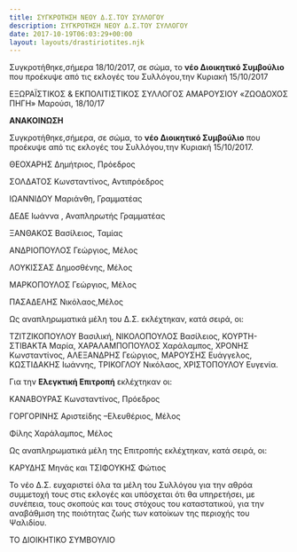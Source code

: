 ```yaml
---
title: ΣΥΓΚΡΟΤΗΣΗ ΝΕΟΥ Δ.Σ.ΤΟΥ ΣΥΛΛΟΓΟΥ
description: ΣΥΓΚΡΟΤΗΣΗ ΝΕΟΥ Δ.Σ.ΤΟΥ ΣΥΛΛΟΓΟΥ
date: 2017-10-19T06:03:29+00:00
layout: layouts/drastiriotites.njk
---
```

Συγκροτήθηκε,σήμερα 18/10/2017, σε σώμα, το **νέο Διοικητικό Συμβούλιο** που προέκυψε από τις εκλογές του Συλλόγου,την Κυριακή 15/10/2017
<!-- excerpt -->
ΕΞΩΡΑΪΣΤΙΚΟΣ &amp; ΕΚΠΟΛΙΤΙΣΤΙΚΟΣ ΣΥΛΛΟΓΟΣ 
 ΑΜΑΡΟΥΣΙΟΥ «ΖΩΟΔΟΧΟΣ ΠΗΓΗ» Μαρούσι, 18/10/17

**ΑΝΑΚΟΙΝΩΣΗ**

Συγκροτήθηκε,σήμερα, σε σώμα, το **νέο Διοικητικό Συμβούλιο** που προέκυψε από τις εκλογές του Συλλόγου,την Κυριακή 15/10/2017.

ΘΕΟΧΑΡΗΣ Δημήτριος, Πρόεδρος

ΣΟΛΔΑΤΟΣ Κωνσταντίνος, Αντιπρόεδρος

ΙΩΑΝΝΙΔΟΥ Μαριάνθη, Γραμματέας

ΔΕΔΕ Ιωάννα , Αναπληρωτής Γραμματέας

ΞΑΝΘΑΚΟΣ Βασίλειος, Ταμίας

ΑΝΔΡΙΟΠΟΥΛΟΣ Γεώργιος, Μέλος

ΛΟΥΚΙΣΣΑΣ Δημοσθένης, Μέλος

ΜΑΡΚΟΠΟΥΛΟΣ Γεώργιος, Μέλος

ΠΑΣΑΔΕΛΗΣ Νικόλαος,Μέλος

Ως αναπληρωματικά μέλη του Δ.Σ. εκλέχτηκαν, κατά σειρά, οι:

ΤΖΙΤΖΙΚΟΠΟΥΛΟΥ Βασιλική, ΝΙΚΟΛΟΠΟΥΛΟΣ Βασίλειος, ΚΟΥΡΤΗ-ΣΤΙΒΑΚΤΑ Μαρία, ΧΑΡΑΛΑΜΠΟΠΟΥΛΟΣ Χαράλαμπος, ΧΡΟΝΗΣ Κωνσταντίνος, ΑΛΕΞΑΝΔΡΗΣ Γεώργιος, ΜΑΡΟΥΣΗΣ Ευάγγελος, ΚΩΣΤΙΔΑΚΗΣ Ιωάννης, ΤΡΙΚΟΓΛΟΥ Νικόλαος, ΧΡΙΣΤΟΠΟΥΛΟΥ Ευγενία.

Για την **Ελεγκτική Επιτροπή** εκλέχτηκαν οι:

ΚΑΝΑΒΟΥΡΑΣ Κωνσταντίνος, Πρόεδρος

ΓΟΡΓΟΡΙΝΗΣ Αριστείδης –Ελευθέριος, Μέλος

Φίλης Χαράλαμπος, Μέλος

Ως αναπληρωματικά μέλη της Επιτροπής εκλέχτηκαν, κατά σειρά, οι:

ΚΑΡΥΔΗΣ Μηνάς και ΤΣΙΦΟΥΚΗΣ Φώτιος

Το νέο Δ.Σ. ευχαριστεί όλα τα μέλη του Συλλόγου για την αθρόα συμμετοχή τους στις εκλογές και υπόσχεται ότι θα υπηρετήσει, με συνέπεια, τους σκοπούς και τους στόχους του καταστατικού, για την αναβάθμιση της ποιότητας ζωής των κατοίκων της περιοχής του Ψαλιδίου.

 ΤΟ ΔΙΟΙΚΗΤΙΚΟ ΣΥΜΒΟΥΛΙΟ
